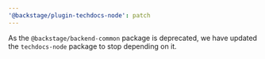 ```yaml
---
'@backstage/plugin-techdocs-node': patch
---
```


As the `@backstage/backend-common` package is deprecated, we have updated the `techdocs-node` package to stop depending on it.
